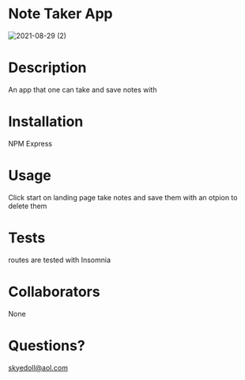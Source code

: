 #  Note Taker App
![2021-08-29 (2)](https://user-images.githubusercontent.com/83742550/131239821-e0c5946e-6317-424f-82a6-5c62e208efc8.png)



# Description
An app that one can take and save notes with

# Installation
NPM 
Express

# Usage
Click start on landing page take notes and save them with an otpion to delete them


# Tests
routes are tested with Insomnia

# Collaborators
None
# Questions?
skyedoll@aol.com
